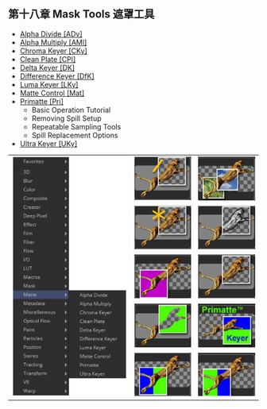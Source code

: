 ## 第十八章 Mask Tools 遮罩工具

- [Alpha Divide [ADv]](./Alpha%20Divide%20[ADv].md)
- [Alpha Multiply [AMl]](./Alpha%20Multiply%20[AMl].md)
- [Chroma Keyer [CKy]](./Chroma%20Keyer%20[CKy].md)
- [Clean Plate [CPl]](./Clean%Plate%20[CPl].md)
- [Delta Keyer [DK]](./Delta%20Keyer%20[DK].md)
- [Difference Keyer [DfK]](./Difference%20Keyer%20[DfK].md)
- [Luma Keyer [LKy]](./Luma%20Keyer%20[LKY].md)
- [Matte Control [Mat]](./Matte%20Control%20[Mat].md)
- [Primatte [Pri]](./Primatte%20[Pri].md)
  - Basic Operation Tutorial
  - Removing Spill Setup 
  - Repeatable Sampling Tools 
  - Spill Replacement Options
- [Ultra Keyer [UKy]](./Ultra%20Keyer%20[UKy].md)

<table id="img">
  <tr>
    <td rowspan="5"><img src="images/Matte_index.png" alt="Matte_index"></td>
    <td><img src="images/AlphaDivide.jpg" alt="AlphaDivide"></td>
    <td><img src="images/DifferenceKeyer.jpg" alt="DifferenceKeyer"></td>
  </tr>
  <tr>
    <td><img src="images/AlphaMultiply.jpg" alt="AlphaMultiply"></td>
    <td><img src="images/LumaKeyer.jpg" alt="LumaKeyer"></td>
  </tr>
  <tr>
    <td><img src="images/ChromaKeyer.jpg" alt="ChromaKeyer"></td>
    <td><img src="images/MatteControl.jpg" alt="MatteControl"></td>
  </tr>
  <tr>
    <td><img src="images/CleanPlate.jpg" alt="CleanPlate"></td>
    <td><img src="images/Primatte5.jpg" alt="Primatte5"></td>
  </tr>
  <tr>
    <td><img src="images/DeltaKeyer.jpg" alt="DeltaKeyer"></td>
    <td><img src="images/UltraKeyer.jpg" alt="UltraKeyer"></td>
  </tr>
</table>


